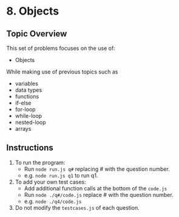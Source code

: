 # 8. Objects

## Topic Overview

This set of problems focuses on the use of:

-   Objects

While making use of previous topics such as

-   variables
-   data types
-   functions
-   if-else
-   for-loop
-   while-loop
-   nested-loop
-   arrays

## Instructions

1. To run the program:
    - Run `node run.js q#` replacing # with the question number.
    - e.g. `node run.js q1` to run q1.
2. To add your own test cases:
    - Add additional function calls at the bottom of the `code.js`
    - Run `node ./q#/code.js` replace # with the question number.
    - e.g. `node ./q4/code.js`
3. Do not modify the `testcases.js` of each question.
